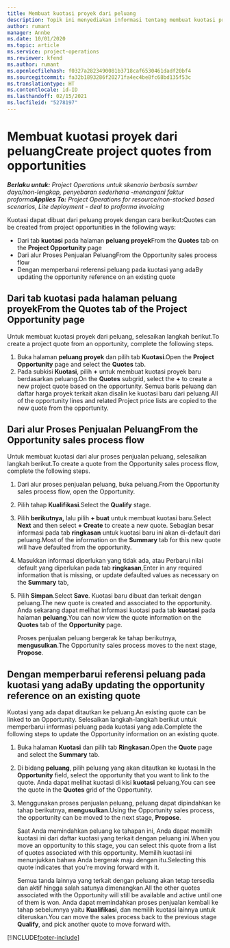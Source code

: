 ```yaml
---
title: Membuat kuotasi proyek dari peluang
description: Topik ini menyediakan informasi tentang membuat kuotasi proyek dari peluang.
author: rumant
manager: Annbe
ms.date: 10/01/2020
ms.topic: article
ms.service: project-operations
ms.reviewer: kfend
ms.author: rumant
ms.openlocfilehash: f0327a2823490081b3718caf6530461dadf20bf4
ms.sourcegitcommit: fa32b1893286f20271fa4ec4be8fc68bd135f53c
ms.translationtype: HT
ms.contentlocale: id-ID
ms.lasthandoff: 02/15/2021
ms.locfileid: "5278197"
---
```

# <a name="create-project-quotes-from-opportunities"></a><span data-ttu-id="4969d-103">Membuat kuotasi proyek dari peluang</span><span class="sxs-lookup"><span data-stu-id="4969d-103">Create project quotes from opportunities</span></span>

<span data-ttu-id="4969d-104">_**Berlaku untuk:** Project Operations untuk skenario berbasis sumber daya/non-lengkap, penyebaran sederhana -menangani faktur proforma_</span><span class="sxs-lookup"><span data-stu-id="4969d-104">_**Applies To:** Project Operations for resource/non-stocked based scenarios, Lite deployment - deal to proforma invoicing_</span></span>

<span data-ttu-id="4969d-105">Kuotasi dapat dibuat dari peluang proyek dengan cara berikut:</span><span class="sxs-lookup"><span data-stu-id="4969d-105">Quotes can be created from project opportunities in the following ways:</span></span>

- <span data-ttu-id="4969d-106">Dari tab **kuotasi** pada halaman **peluang proyek**</span><span class="sxs-lookup"><span data-stu-id="4969d-106">From the **Quotes** tab on the **Project Opportunity** page</span></span>
- <span data-ttu-id="4969d-107">Dari alur Proses Penjualan Peluang</span><span class="sxs-lookup"><span data-stu-id="4969d-107">From the Opportunity sales process flow</span></span>
- <span data-ttu-id="4969d-108">Dengan memperbarui referensi peluang pada kuotasi yang ada</span><span class="sxs-lookup"><span data-stu-id="4969d-108">By updating the opportunity reference on an existing quote</span></span>

## <a name="from-the-quotes-tab-of-the-project-opportunity-page"></a><span data-ttu-id="4969d-109">Dari tab kuotasi pada halaman peluang proyek</span><span class="sxs-lookup"><span data-stu-id="4969d-109">From the Quotes tab of the Project Opportunity page</span></span>

<span data-ttu-id="4969d-110">Untuk membuat kuotasi proyek dari peluang, selesaikan langkah berikut.</span><span class="sxs-lookup"><span data-stu-id="4969d-110">To create a project quote from an opportunity, complete the following steps.</span></span>

1. <span data-ttu-id="4969d-111">Buka halaman **peluang proyek** dan pilih tab **Kuotasi**.</span><span class="sxs-lookup"><span data-stu-id="4969d-111">Open the **Project Opportunity** page and select the **Quotes** tab.</span></span> 
2. <span data-ttu-id="4969d-112">Pada subkisi **Kuotasi**, pilih **+** untuk membuat kuotasi proyek baru berdasarkan peluang.</span><span class="sxs-lookup"><span data-stu-id="4969d-112">On the **Quotes** subgrid, select the **+** to create a new project quote based on the opportunity.</span></span> <span data-ttu-id="4969d-113">Semua baris peluang dan daftar harga proyek terkait akan disalin ke kuotasi baru dari peluang.</span><span class="sxs-lookup"><span data-stu-id="4969d-113">All of the opportunity lines and related Project price lists are copied to the new quote from the opportunity.</span></span>

## <a name="from-the-opportunity-sales-process-flow"></a><span data-ttu-id="4969d-114">Dari alur Proses Penjualan Peluang</span><span class="sxs-lookup"><span data-stu-id="4969d-114">From the Opportunity sales process flow</span></span>

<span data-ttu-id="4969d-115">Untuk membuat kuotasi dari alur proses penjualan peluang, selesaikan langkah berikut.</span><span class="sxs-lookup"><span data-stu-id="4969d-115">To create a quote from the Opportunity sales process flow, complete the following steps.</span></span>

1. <span data-ttu-id="4969d-116">Dari alur proses penjualan peluang, buka peluang.</span><span class="sxs-lookup"><span data-stu-id="4969d-116">From the Opportunity sales process flow, open the Opportunity.</span></span>
2. <span data-ttu-id="4969d-117">Pilih tahap **Kualifikasi**.</span><span class="sxs-lookup"><span data-stu-id="4969d-117">Select the **Qualify** stage.</span></span> 
3. <span data-ttu-id="4969d-118">Pilih **berikutnya,** lalu pilih **+ buat** untuk membuat kuotasi baru.</span><span class="sxs-lookup"><span data-stu-id="4969d-118">Select **Next** and then select **+ Create** to create a new quote.</span></span> <span data-ttu-id="4969d-119">Sebagian besar informasi pada tab **ringkasan** untuk kuotasi baru ini akan di-default dari peluang.</span><span class="sxs-lookup"><span data-stu-id="4969d-119">Most of the information on the **Summary** tab for this new quote will have defaulted from the opportunity.</span></span> 
4. <span data-ttu-id="4969d-120">Masukkan informasi diperlukan yang tidak ada, atau Perbarui nilai default yang diperlukan pada tab **ringkasan**,</span><span class="sxs-lookup"><span data-stu-id="4969d-120">Enter in any required information that is missing, or update defaulted values as necessary on the **Summary** tab,</span></span>
5. <span data-ttu-id="4969d-121">Pilih **Simpan**.</span><span class="sxs-lookup"><span data-stu-id="4969d-121">Select **Save**.</span></span> <span data-ttu-id="4969d-122">Kuotasi baru dibuat dan terkait dengan peluang.</span><span class="sxs-lookup"><span data-stu-id="4969d-122">The new quote is created and associated to the opportunity.</span></span> <span data-ttu-id="4969d-123">Anda sekarang dapat melihat informasi kuotasi pada tab **kuotasi** pada halaman **peluang**.</span><span class="sxs-lookup"><span data-stu-id="4969d-123">You can now view the quote information on the **Quotes** tab of the **Opportunity** page.</span></span> 

   <span data-ttu-id="4969d-124">Proses penjualan peluang bergerak ke tahap berikutnya, **mengusulkan**.</span><span class="sxs-lookup"><span data-stu-id="4969d-124">The Opportunity sales process moves to the next stage, **Propose**.</span></span>


## <a name="by-updating-the-opportunity-reference-on-an-existing-quote"></a><span data-ttu-id="4969d-125">Dengan memperbarui referensi peluang pada kuotasi yang ada</span><span class="sxs-lookup"><span data-stu-id="4969d-125">By updating the opportunity reference on an existing quote</span></span>

<span data-ttu-id="4969d-126">Kuotasi yang ada dapat ditautkan ke peluang.</span><span class="sxs-lookup"><span data-stu-id="4969d-126">An existing quote can be linked to an Opportunity.</span></span> <span data-ttu-id="4969d-127">Selesaikan langkah-langkah berikut untuk memperbarui informasi peluang pada kuotasi yang ada.</span><span class="sxs-lookup"><span data-stu-id="4969d-127">Complete the following steps to update the Opportunity information on an existing quote.</span></span>

1. <span data-ttu-id="4969d-128">Buka halaman **Kuotasi** dan pilih tab **Ringkasan**.</span><span class="sxs-lookup"><span data-stu-id="4969d-128">Open the **Quote** page and select the **Summary** tab.</span></span>
2. <span data-ttu-id="4969d-129">Di bidang **peluang**, pilih peluang yang akan ditautkan ke kuotasi.</span><span class="sxs-lookup"><span data-stu-id="4969d-129">In the **Opportunity** field, select the opportunity that you want to link to the quote.</span></span> <span data-ttu-id="4969d-130">Anda dapat melihat kuotasi di kisi **kuotasi** peluang.</span><span class="sxs-lookup"><span data-stu-id="4969d-130">You can see the quote in the **Quotes** grid of the Opportunity.</span></span> 
3. <span data-ttu-id="4969d-131">Menggunakan proses penjualan peluang, peluang dapat dipindahkan ke tahap berikutnya, **mengusulkan**.</span><span class="sxs-lookup"><span data-stu-id="4969d-131">Using the Opportunity sales process, the opportunity can be moved to the next stage, **Propose**.</span></span> 

   <span data-ttu-id="4969d-132">Saat Anda memindahkan peluang ke tahapan ini, Anda dapat memilih kuotasi ini dari daftar kuotasi yang terkait dengan peluang ini.</span><span class="sxs-lookup"><span data-stu-id="4969d-132">When you move an opportunity to this stage, you can select this quote from a list of quotes associated with this opportunity.</span></span> <span data-ttu-id="4969d-133">Memilih kuotasi ini menunjukkan bahwa Anda bergerak maju dengan itu.</span><span class="sxs-lookup"><span data-stu-id="4969d-133">Selecting this quote indicates that you're moving forward with it.</span></span>

   <span data-ttu-id="4969d-134">Semua tanda lainnya yang terkait dengan peluang akan tetap tersedia dan aktif hingga salah satunya dimenangkan.</span><span class="sxs-lookup"><span data-stu-id="4969d-134">All the other quotes associated with the Opportunity will still be available and active until one of them is won.</span></span> <span data-ttu-id="4969d-135">Anda dapat memindahkan proses penjualan kembali ke tahap sebelumnya yaitu **Kualifikasi**, dan memilih kuotasi lainnya untuk diteruskan.</span><span class="sxs-lookup"><span data-stu-id="4969d-135">You can move the sales process back to the previous stage **Qualify**, and pick another quote to move forward with.</span></span>


[!INCLUDE[footer-include](../includes/footer-banner.md)]